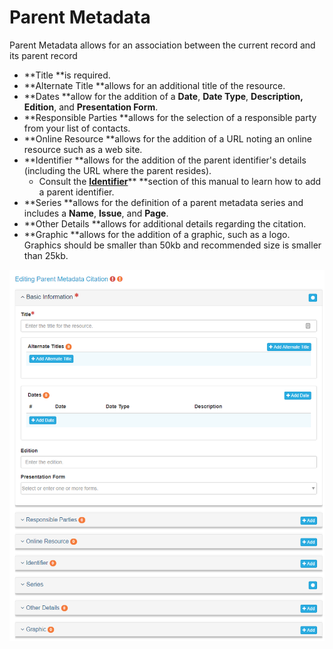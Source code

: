 # Parent Metadata

Parent Metadata allows for an association between the current record and its parent record

* **Title **is required.
* **Alternate Title **allows for an additional title of the resource.
* **Dates **allow for the addition of a **Date**, **Date Type**, **Description, Edition**, and **Presentation Form**.
* **Responsible Parties **allows for the selection of a responsible party from your list of contacts.
* **Online Resource **allows for the addition of a URL noting an online resource such as a web site.
* **Identifier **allows for the addition of the parent identifier's details \(including the URL where the parent resides\). 
  * Consult the [**Identifier**](/record/edit/metadata/parent-metadata/identifier.md)** **section of this manual to learn how to add a parent identifier.
* **Series **allows for the definition of a parent metadata series and includes a **Name**, **Issue**, and **Page**.
* **Other Details **allows for additional details regarding the citation.
* **Graphic **allows for the addition of a graphic, such as a logo. Graphics should be smaller than 50kb and recommended size is smaller than 25kb.

![](/assets/Parent_Metadata_Window.png)

